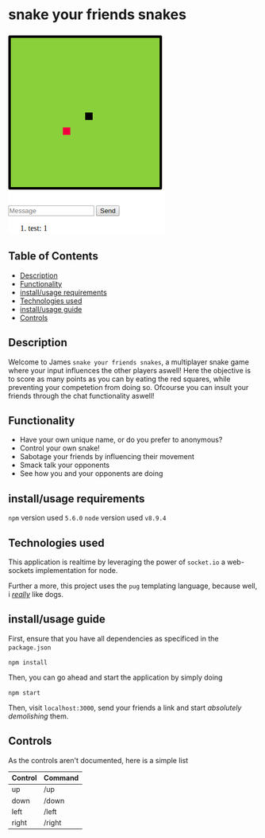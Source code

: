 # snake your friends snakes

![coverimage](cover.png)

## Table of Contents

* [Description](#description)
* [Functionality](#functionality)
* [install/usage requirements](#installusage-requirements)
* [Technologies used](#technologies-used)
* [install/usage guide](#installusage-guide)
* [Controls](#controls)

## Description

Welcome to James `snake your friends snakes`, a multiplayer snake game where your input influences the other players aswell! Here the objective is to score as many points as you can by eating the red squares, while preventing your competetion from doing so. Ofcourse you can insult your friends through the chat functionality aswell!

## Functionality

* Have your own unique name, or do you prefer to anonymous?
* Control your own snake!
* Sabotage your friends by influencing their movement
* Smack talk your opponents
* See how you and your opponents are doing

## install/usage requirements

`npm` version used `5.6.0`
`node` version used `v8.9.4`

## Technologies used

This application is realtime by leveraging the power of `socket.io` a web-sockets implementation for node.

Further a more, this project uses the `pug` templating language, because well, i [_really_](https://jamerrone.github.io/wafs/app/#home) like dogs.

## install/usage guide

First, ensure that you have all dependencies as specificed in the `package.json`

```
npm install
```

Then, you can go ahead and start the application by simply doing

```
npm start
```

Then, visit `localhost:3000`, send your friends a link and start _absolutely demolishing_ them.

## Controls

As the controls aren't documented, here is a simple list

| **Control** | **Command** |
| ----------- | ----------- |
| up          | /up         |
| down        | /down       |
| left        | /left       |
| right       | /right      |
